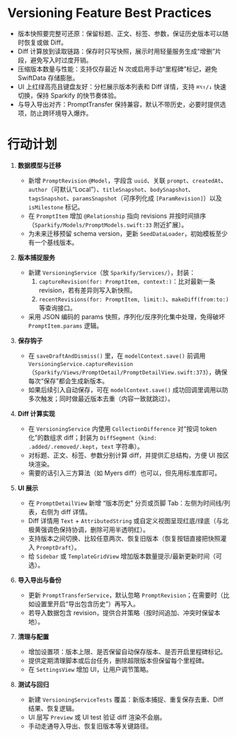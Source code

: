 # Versioning Feature Best Practices

- 版本快照要完整可还原：保留标题、正文、标签、参数，保证历史版本可以随时恢复或做 Diff。
- Diff 计算放到读取链路：保存时只写快照，展示时用轻量服务生成“增删”片段，避免写入时过度开销。
- 压缩版本数量与性能：支持仅存最近 N 次或启用手动“里程碑”标记，避免 SwiftData 存储膨胀。
- UI 上红绿高亮且键盘友好：分栏展示版本列表和 Diff 详情，支持 `⌘⌥↑/↓` 快速切换，保持 Sparkify 的快节奏体验。
- 与导入导出对齐：PromptTransfer 保持兼容，默认不带历史，必要时提供选项，防止跨环境导入爆炸。

# 行动计划

1. **数据模型与迁移**
   - 新增 `PromptRevision` `@Model`，字段含 `uuid`、关联 `prompt`、`createdAt`、`author`（可默认“Local”）、`titleSnapshot`、`bodySnapshot`、`tagsSnapshot`、`paramsSnapshot`（可序列化成 `[ParamRevision]`）以及 `isMilestone` 标记。
   - 在 `PromptItem` 增加 `@Relationship` 指向 revisions 并按时间排序（`Sparkify/Models/PromptModels.swift:33` 附近扩展）。
   - 为未来迁移预留 schema version，更新 `SeedDataLoader`，初始模板至少有一个基线版本。

2. **版本捕捉服务**
   - 新建 `VersioningService`（放 `Sparkify/Services/`），封装：
     1. `captureRevision(for: PromptItem, context:)`：比对最新一条 revision，若有差异则写入新快照。
     2. `recentRevisions(for: PromptItem, limit:)`、`makeDiff(from:to:)` 等查询接口。
   - 采用 JSON 编码的 params 快照，序列化/反序列化集中处理，免得破坏 `PromptItem.params` 逻辑。

3. **保存钩子**
   - 在 `saveDraftAndDismiss()` 里，在 `modelContext.save()` 前调用 `VersioningService.captureRevision`（`Sparkify/Views/PromptDetail/PromptDetailView.swift:373`），确保每次“保存”都会生成新版本。
   - 如果后续引入自动保存，可在 `modelContext.save()` 成功回调里调用以防多次触发；同时做最近版本去重（内容一致就跳过）。

4. **Diff 计算实现**
   - 在 `VersioningService` 内使用 `CollectionDifference` 对“按词 token 化”的数组求 diff；封装为 `DiffSegment`（`kind: .added/.removed/.kept`，`text` 字符串）。
   - 对标题、正文、标签、参数分别计算 diff，并提供汇总结构，方便 UI 按区块渲染。
   - 需要的话引入三方算法（如 Myers diff）也可以，但先用标准库即可。

5. **UI 展示**
   - 在 `PromptDetailView` 新增 “版本历史” 分页或页脚 Tab：左侧为时间线/列表，右侧为 diff 详情。
   - Diff 详情用 `Text` + `AttributedString` 或自定义视图呈现红底/绿底（与北极黄强调色保持协调，删除可用半透明红）。
   - 支持版本之间切换、比较任意两次、恢复旧版本（恢复按钮直接把快照灌入 `PromptDraft`）。
   - 给 `Sidebar` 或 `TemplateGridView` 增加版本数量提示/最新更新时间（可选）。

6. **导入导出与备份**
   - 更新 `PromptTransferService`，默认忽略 `PromptRevision`；在需要时（比如设置里开启“导出包含历史”）再写入。
   - 若导入数据包含 revision，提供合并策略（按时间追加、冲突时保留本地）。

7. **清理与配置**
   - 增加设置项：版本上限、是否保留自动保存版本、是否开启里程碑标记。
   - 提供定期清理脚本或后台任务，删除超限版本但保留每个里程碑。
   - 在 `SettingsView` 增加 UI，让用户调节策略。

8. **测试与回归**
   - 新建 `VersioningServiceTests` 覆盖：新版本捕捉、重复保存去重、Diff 结果、恢复逻辑。
   - UI 层写 `Preview` 或 UI test 验证 diff 渲染不会崩。
   - 手动走通导入导出、恢复旧版本等关键路径。

